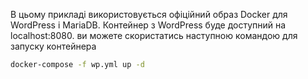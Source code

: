 В цьому прикладі використовується офіційний образ Docker для WordPress і MariaDB. Контейнер з WordPress буде доступний на localhost:8080.
ви можете скористатись наступною командою для запуску контейнера 
```bash
docker-compose -f wp.yml up -d
```
